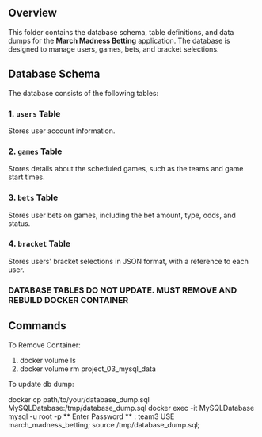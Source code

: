 ## Overview
This folder contains the database schema, table definitions, and data dumps for the **March Madness Betting** application. The database is designed to manage users, games, bets, and bracket selections.

## Database Schema
The database consists of the following tables:

### **1. `users` Table**
Stores user account information.

### **2. `games` Table**
Stores details about the scheduled games, such as the teams and game start times.

### **3. `bets` Table**
Stores user bets on games, including the bet amount, type, odds, and status.

### **4. `bracket` Table**
Stores users' bracket selections in JSON format, with a reference to each user.

### DATABASE TABLES DO NOT UPDATE. MUST REMOVE AND REBUILD DOCKER CONTAINER

## Commands

To Remove Container:
1. docker volume ls
2. docker volume rm project_03_mysql_data

To update db dump:

docker cp path/to/your/database_dump.sql MySQLDatabase:/tmp/database_dump.sql
docker exec -it MySQLDatabase mysql -u root -p 
** Enter Password ** : team3
USE march_madness_betting;
source /tmp/database_dump.sql;